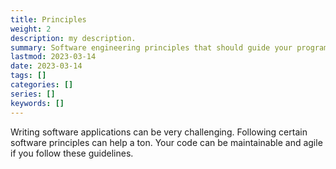 ```yaml
---
title: Principles
weight: 2
description: my description.
summary: Software engineering principles that should guide your programming.
lastmod: 2023-03-14
date: 2023-03-14
tags: []
categories: []
series: []
keywords: []
---
```


Writing software applications can be very challenging.  Following certain software principles can help a ton.
Your code can be maintainable and agile if you follow these guidelines.
